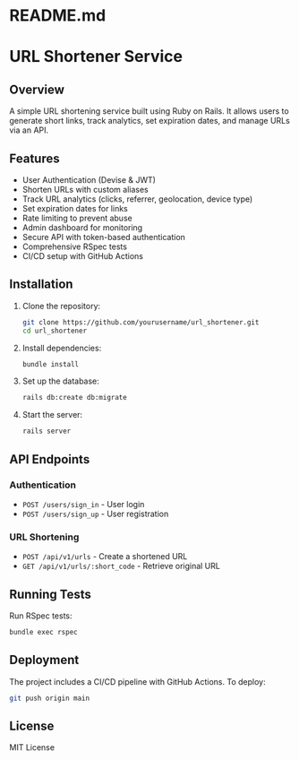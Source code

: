 # README.md

# URL Shortener Service

## Overview
A simple URL shortening service built using Ruby on Rails. It allows users to generate short links, track analytics, set expiration dates, and manage URLs via an API.

## Features
- User Authentication (Devise & JWT)
- Shorten URLs with custom aliases
- Track URL analytics (clicks, referrer, geolocation, device type)
- Set expiration dates for links
- Rate limiting to prevent abuse
- Admin dashboard for monitoring
- Secure API with token-based authentication
- Comprehensive RSpec tests
- CI/CD setup with GitHub Actions

## Installation
1. Clone the repository:
   ```sh
   git clone https://github.com/yourusername/url_shortener.git
   cd url_shortener
   ```
2. Install dependencies:
   ```sh
   bundle install
   ```
3. Set up the database:
   ```sh
   rails db:create db:migrate
   ```
4. Start the server:
   ```sh
   rails server
   ```

## API Endpoints
### Authentication
- `POST /users/sign_in` - User login
- `POST /users/sign_up` - User registration

### URL Shortening
- `POST /api/v1/urls` - Create a shortened URL
- `GET /api/v1/urls/:short_code` - Retrieve original URL

## Running Tests
Run RSpec tests:
```sh
bundle exec rspec
```

## Deployment
The project includes a CI/CD pipeline with GitHub Actions. To deploy:
```sh
git push origin main
```

## License
MIT License